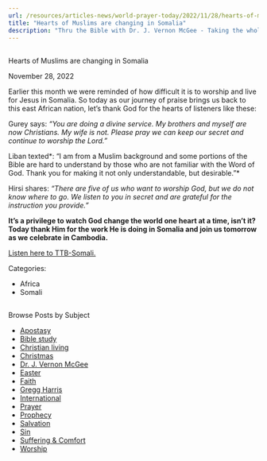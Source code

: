 ```yaml
---
url: /resources/articles-news/world-prayer-today/2022/11/28/hearts-of-muslims-are-changing-in-somalia
title: "Hearts of Muslims are changing in Somalia"
description: "Thru the Bible with Dr. J. Vernon McGee - Taking the whole Word to the whole world"
---
```







## 
 Hearts of Muslims are changing in Somalia


November 28, 2022
![]()




Earlier this month we were reminded of how difficult it is to worship and live for Jesus in Somalia. So today as our journey of praise brings us back to this east African nation, let’s thank God for the hearts of listeners like these:

Gurey says: *“You are doing a divine service. My brothers and myself are now Christians. My wife is not. Please pray we can keep our secret and continue to worship the Lord.”*

Liban texted*: “I am from a Muslim background and some portions of the Bible are hard to understand by those who are not familiar with the Word of God. Thank you for making it not only understandable, but desirable.”*

Hirsi shares: *“There are five of us who want to worship God, but we do not know where to go. We listen to you in secret and are grateful for the instruction you provide.”*

**It’s a privilege to watch God change the world one heart at a time, isn’t it? Today thank Him for the work He is doing in Somalia and join us tomorrow as we celebrate in Cambodia.**

[Listen here to TTB-Somali.](https://ttb.twr.org/home/day,0420/language,SOM)



Categories: 


* Africa
* Somali









## 
 Browse Posts by Subject


* [Apostasy](/resources/articles-news/-in-tags/tags/Apostasy)
* [Bible study](/resources/articles-news/-in-tags/tags/Bible-study)
* [Christian living](/resources/articles-news/-in-tags/tags/Christian-living)
* [Christmas](/resources/articles-news/-in-tags/tags/Christmas)
* [Dr. J. Vernon McGee](/resources/articles-news/-in-tags/tags/Dr-J-Vernon-McGee)
* [Easter](/resources/articles-news/-in-tags/tags/easter)
* [Faith](/resources/articles-news/-in-tags/tags/Faith)
* [Gregg Harris](/resources/articles-news/-in-tags/tags/Gregg-Harris)
* [International](/resources/articles-news/-in-tags/tags/International)
* [Prayer](/resources/articles-news/-in-tags/tags/prayer)
* [Prophecy](/resources/articles-news/-in-tags/tags/Prophecy)
* [Salvation](/resources/articles-news/-in-tags/tags/Salvation)
* [Sin](/resources/articles-news/-in-tags/tags/sin)
* [Suffering & Comfort](/resources/articles-news/-in-tags/tags/Suffering-Comfort)
* [Worship](/resources/articles-news/-in-tags/tags/worship)






